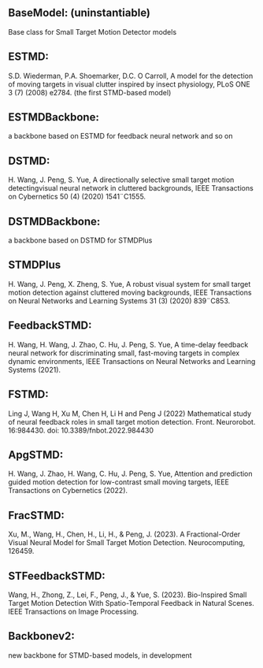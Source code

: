 ## BaseModel: (uninstantiable)
Base class for Small Target Motion Detector models

## ESTMD: 
S.D. Wiederman, P.A. Shoemarker, D.C. O Carroll, A model for the
detection of moving targets in visual clutter inspired by insect 
physiology, PLoS ONE 3 (7) (2008) e2784.
(the first STMD-based model)

## ESTMDBackbone: 
a backbone based on ESTMD for feedback neural network and so on

## DSTMD: 
H. Wang, J. Peng, S. Yue, A directionally selective small target 
motion detectingvisual neural network in cluttered backgrounds, IEEE 
Transactions on Cybernetics 50 (4) (2020) 1541¨C1555.

## DSTMDBackbone: 
a backbone based on DSTMD for STMDPlus

## STMDPlus
H. Wang, J. Peng, X. Zheng, S. Yue, A robust visual system for 
small target motion detection against cluttered moving backgrounds, 
IEEE Transactions on Neural Networks and Learning Systems 31 (3) 
(2020) 839¨C853.

## FeedbackSTMD: 
H. Wang, H. Wang, J. Zhao, C. Hu, J. Peng, S. Yue, A time-delay 
feedback neural network for discriminating small, fast-moving targets
in complex dynamic environments, IEEE Transactions on Neural Networks
and Learning Systems (2021).

## FSTMD: 
Ling J, Wang H, Xu M, Chen H, Li H and Peng J (2022) 
Mathematical study of neural feedback roles in small target motion 
detection. Front. Neurorobot. 16:984430. 
doi: 10.3389/fnbot.2022.984430

## ApgSTMD: 
H. Wang, J. Zhao, H. Wang, C. Hu, J. Peng, S. Yue, Attention and 
prediction guided motion detection for low-contrast small moving targets, 
IEEE Transactions on Cybernetics (2022).

## FracSTMD:
Xu, M., Wang, H., Chen, H., Li, H., & Peng, J. (2023). 
A Fractional-Order Visual Neural Model for Small Target Motion Detection. 
Neurocomputing, 126459.

## STFeedbackSTMD:
Wang, H., Zhong, Z., Lei, F., Peng, J., & Yue, S. (2023). 
Bio-Inspired Small Target Motion Detection With Spatio-Temporal 
Feedback in Natural Scenes. IEEE Transactions on Image Processing.

## Backbonev2: 
new backbone for STMD-based models, in development
